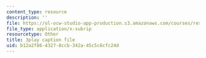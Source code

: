 ```yaml
---
content_type: resource
description: ''
file: https://ol-ocw-studio-app-production.s3.amazonaws.com/courses/res-ec-001-exploring-fairness-in-machine-learning-for-international-development-spring-2020/b12a2f8643278ccb342a45c5c6cfc24d_3f98wYIWsN0.srt
file_type: application/x-subrip
resourcetype: Other
title: 3play caption file
uid: b12a2f86-4327-8ccb-342a-45c5c6cfc24d
---
```

